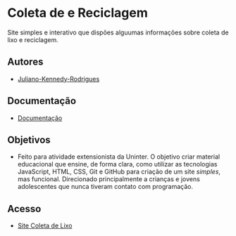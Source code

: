 
# Coleta de  e Reciclagem

Site simples e interativo que dispões alguumas informações sobre coleta de lixo e reciclagem.


## Autores

- [Juliano-Kennedy-Rodrigues](https://github.com/Juliano-Kennedy-Rodrigues)


## Documentação

- [Documentação](https://docs.google.com/presentation/d/1kkEmNHo85Or3WrnLMLWbLh-TympnE92S_kAtOa8h8Tw/edit?usp=sharing)


## Objetivos

- Feito para atividade extensionista da Uninter. O objetivo criar material educacional que ensine, de forma clara, como utilizar as tecnologias JavaScript, HTML, CSS, Git e GitHub para criação de um site *simples*, mas funcional. Direcionado principalmente a crianças e jovens adolescentes que nunca tiveram contato com programação.


## Acesso

- [Site Coleta de Lixo](https://juliano-kennedy-rodrigues.github.io/AtividadeExtensionista_SiteSimples/)
